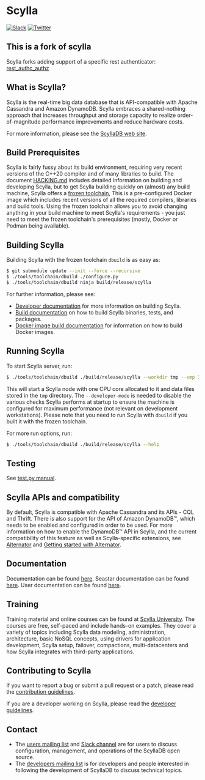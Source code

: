 # Scylla

[![Slack](https://img.shields.io/badge/slack-scylla-brightgreen.svg?logo=slack)](http://slack.scylladb.com)
[![Twitter](https://img.shields.io/twitter/follow/ScyllaDB.svg?style=social&label=Follow)](https://twitter.com/intent/follow?screen_name=ScyllaDB)

## This is a fork of scylla

Scylla forks adding support of a specific rest authenticator: [rest_authc_authz](docs/guides/rest_authc_authz.md)

## What is Scylla?

Scylla is the real-time big data database that is API-compatible with Apache Cassandra and Amazon DynamoDB.
Scylla embraces a shared-nothing approach that increases throughput and storage capacity to realize order-of-magnitude performance improvements and reduce hardware costs.

For more information, please see the [ScyllaDB web site].

[ScyllaDB web site]: https://www.scylladb.com

## Build Prerequisites

Scylla is fairly fussy about its build environment, requiring very recent
versions of the C++20 compiler and of many libraries to build. The document
[HACKING.md](HACKING.md) includes detailed information on building and
developing Scylla, but to get Scylla building quickly on (almost) any build
machine, Scylla offers a [frozen toolchain](tools/toolchain/README.md),
This is a pre-configured Docker image which includes recent versions of all
the required compilers, libraries and build tools. Using the frozen toolchain
allows you to avoid changing anything in your build machine to meet Scylla's
requirements - you just need to meet the frozen toolchain's prerequisites
(mostly, Docker or Podman being available).

## Building Scylla

Building Scylla with the frozen toolchain `dbuild` is as easy as:

```bash
$ git submodule update --init --force --recursive
$ ./tools/toolchain/dbuild ./configure.py
$ ./tools/toolchain/dbuild ninja build/release/scylla
```

For further information, please see:

* [Developer documentation] for more information on building Scylla.
* [Build documentation] on how to build Scylla binaries, tests, and packages.
* [Docker image build documentation] for information on how to build Docker images.

[developer documentation]: HACKING.md
[build documentation]: docs/guides/building.md
[docker image build documentation]: dist/docker/redhat/README.md

## Running Scylla

To start Scylla server, run:

```bash
$ ./tools/toolchain/dbuild ./build/release/scylla --workdir tmp --smp 1 --developer-mode 1
```

This will start a Scylla node with one CPU core allocated to it and data files stored in the `tmp` directory.
The `--developer-mode` is needed to disable the various checks Scylla performs at startup to ensure the machine is configured for maximum performance (not relevant on development workstations).
Please note that you need to run Scylla with `dbuild` if you built it with the frozen toolchain.

For more run options, run:

```bash
$ ./tools/toolchain/dbuild ./build/release/scylla --help
```

## Testing

See [test.py manual](docs/guides/testing.md).

## Scylla APIs and compatibility
By default, Scylla is compatible with Apache Cassandra and its APIs - CQL and
Thrift. There is also support for the API of Amazon DynamoDB™,
which needs to be enabled and configured in order to be used. For more
information on how to enable the DynamoDB™ API in Scylla,
and the current compatibility of this feature as well as Scylla-specific extensions, see
[Alternator](docs/alternator/alternator.md) and
[Getting started with Alternator](docs/alternator/getting-started.md).

## Documentation

Documentation can be found [here](https://scylla.docs.scylladb.com).
Seastar documentation can be found [here](http://docs.seastar.io/master/index.html).
User documentation can be found [here](https://docs.scylladb.com/).

## Training 

Training material and online courses can be found at [Scylla University](https://university.scylladb.com/). 
The courses are free, self-paced and include hands-on examples. They cover a variety of topics including Scylla data modeling, 
administration, architecture, basic NoSQL concepts, using drivers for application development, Scylla setup, failover, compactions, 
multi-datacenters and how Scylla integrates with third-party applications.

## Contributing to Scylla

If you want to report a bug or submit a pull request or a patch, please read the [contribution guidelines].

If you are a developer working on Scylla, please read the [developer guidelines].

[contribution guidelines]: CONTRIBUTING.md
[developer guidelines]: HACKING.md

## Contact

* The [users mailing list] and [Slack channel] are for users to discuss configuration, management, and operations of the ScyllaDB open source.
* The [developers mailing list] is for developers and people interested in following the development of ScyllaDB to discuss technical topics.

[Users mailing list]: https://groups.google.com/forum/#!forum/scylladb-users

[Slack channel]: http://slack.scylladb.com/

[Developers mailing list]: https://groups.google.com/forum/#!forum/scylladb-dev
